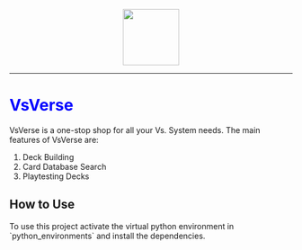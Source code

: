  <p align="center"><img  align="center" src="https://www.upperdeckblog.com/wp-content/uploads/2017/11/VS_2PCG_Logo.png" width="100px"></p>

 ---

 <h1 style="color: blue;">VsVerse</h1>
 VsVerse is a one-stop shop for all your Vs. System needs. The main features of VsVerse are:

 1. Deck Building
 2. Card Database Search
 3. Playtesting Decks

<h2>How to Use</h2>

<p>To use this project activate the virtual python environment in `python_environments` and install the dependencies.</p>
